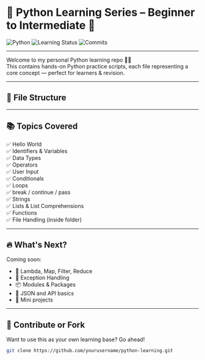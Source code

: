 # 🐍 Python Learning Series – Beginner to Intermediate 🚀

![Python](https://img.shields.io/badge/-Python-3776AB?style=for-the-badge&logo=python&logoColor=white)
![Learning Status](https://img.shields.io/badge/-Active%20Learning-brightgreen?style=for-the-badge)
![Commits](https://img.shields.io/github/last-commit/Skywalker146/python-learning?style=for-the-badge)

---

Welcome to my personal Python learning repo 👨‍💻  
This contains hands-on Python practice scripts, each file representing a core concept — perfect for learners & revision.

---

## 📁 File Structure


---

## 📚 Topics Covered

✅ Hello World  
✅ Identifiers & Variables  
✅ Data Types  
✅ Operators  
✅ User Input  
✅ Conditionals  
✅ Loops  
✅ break / continue / pass  
✅ Strings  
✅ Lists & List Comprehensions  
✅ Functions  
✅ File Handling (inside folder)

---

## 🔥 What's Next?

Coming soon:

- 🧠 Lambda, Map, Filter, Reduce
- 🧵 Exception Handling
- 📦 Modules & Packages
- 💾 JSON and API basics
- 🎯 Mini projects

---

## 🤝 Contribute or Fork

Want to use this as your own learning base? Go ahead!

```bash
git clone https://github.com/yourusername/python-learning.git
